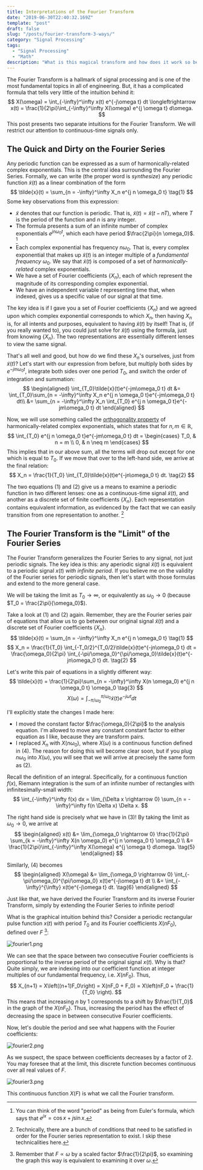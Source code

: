 ```yaml
---
title: Interpretations of the Fourier Transform
date: "2019-06-30T22:40:32.169Z"
template: "post"
draft: false
slug: "/posts/fourier-transform-3-ways/"
category: "Signal Processing"
tags:
  - "Signal Processing"
  - "Math"
description: "What is this magical transform and how does it work so beautifully?"
---
```


The Fourier Transform is a hallmark of signal processing and is one of the most fundamental topics in all of engineering. But, it has a complicated formula that tells very little of the intuition behind it:
$$
X(\omega) = \int_{-\infty}^\infty x(t) e^{-j\omega t} dt \longleftrightarrow x(t) = \frac{1}{2\pi}\int_{-\infty}^\infty X(\omega) e^{j \omega t} d\omega.
$$
This post presents two separate intuitions for the Fourier Transform. We will restrict our attention to continuous-time signals only.

## The Quick and Dirty on the Fourier Series
Any periodic function can be expressed as a sum of harmonically-related complex exponentials. This is the central idea surrounding the Fourier Series. Formally, we can write (the proper word is *synthesize*) any periodic function $\tilde{x}(t)$ as a linear combination of the form
$$
\tilde{x}(t) = \sum_{n = -\infty}^\infty X_n e^{j n \omega_0 t} \tag{1}
$$
Some key observations from this expression: 
+ $\tilde{x}$ denotes that our function is periodic. That is, $\tilde{x}(t) = \tilde{x}(t - nT)$, where $T$ is the period of the function and $n$ is any integer.
+ The formula presents a sum of an infinite number of complex exponentials $e^{j n \omega_0 t}$, which each have period $\frac{2\pi}{n \omega_0}$. [^1] 
+ Each complex exponential has frequency $n\omega_0$. That is, every complex exponential that makes up $\tilde{x}(t)$ is an integer multiple of a *fundamental frequency* $\omega_0$. We say that $\tilde{x}(t)$ is composed of a set of *harmonically-related* complex exponentials.
+ We have a set of Fourier coefficients $\{X_n\}$, each of which represent the magnitude of its corresponding complex exponential.
+ We have an independent variable $t$ representing time that, when indexed, gives us a specific value of our signal at that time.

The key idea is if I gave you a set of Fourier coefficients $\{X_n\}$ and we agreed upon which complex exponential corresponds to which $X_n$, then having $X_n$ is, for all intents and purposes, equivalent to having $\tilde{x}(t)$ by itself! That is, (if you really wanted to), you could just solve for $\tilde{x}(t)$ using the formula, just from knowing $\{X_n\}$. The two representations are essentially different lenses to view the same signal.

That's all well and good, but how do we find these $X_n$'s ourselves, just from $\tilde{x}(t)$? Let's start with our expression from before, but multiply both sides by $e^{-jm\omega_0 t}$, integrate both sides over one period $T_0$, and switch the order of integration and summation:
$$
\begin{aligned}
\int_{T_0}\tilde{x}(t)e^{-jm\omega_0 t} dt &= \int_{T_0}\sum_{n = -\infty}^\infty X_n e^{j n \omega_0 t}e^{-jm\omega_0 t} dt\\
 &= \sum_{n = -\infty}^\infty X_n \int_{T_0} e^{j n \omega_0 t}e^{-jm\omega_0 t} dt
\end{aligned}
$$

Now, we will use something called the [orthogonality property](https://en.wikipedia.org/wiki/Orthogonal_functions) of harmonically-related complex exponentials, which states that for $n, m \in \mathbb{R}$, 
$$
\int_{T_0} e^{j n \omega_0 t}e^{-jm\omega_0 t} dt = \begin{cases} T_0, & n = m \\ 0, & n \neq m \end{cases}
$$ 
This implies that in our above sum, all the terms will drop out except for one which is equal to $T_0$. If we move that over to the left-hand side, we arrive at the final relation:
$$
X_n = \frac{1}{T_0} \int_{T_0}\tilde{x}(t)e^{-jn\omega_0 t} dt. \tag{2}
$$

The two equations (1) and (2) give us a means to examine a periodic function in two different lenses: one as a continuous-time signal $\tilde{x}(t)$, and another as a discrete set of finite coefficients $\{X_n\}$. Each representation contains equivalent information, as evidenced by the fact that we can easily transition from one representation to another. [^2]


## The Fourier Transform is the "Limit" of the Fourier Series
The Fourier Transform generalizes the Fourier Series to any signal, not just periodic signals. The key idea is this: any aperiodic signal $\tilde{x}(t)$ is equivalent to a periodic signal $x(t)$ *with infinite period*. If you believe me on the validity of the Fourier series for periodic signals, then let's start with those formulas and extend to the more general case.

We will be taking the limit as $T_0 \rightarrow \infty$, or equivalently as $\omega_0 \rightarrow 0$ (because $T_0 = \frac{2\pi}{\omega_0}$).

Take a look at $(1)$ and $(2)$ again. Remember, they are the Fourier series pair of equations that allow us to go between our original signal $\tilde{x}(t)$ and a discrete set of Fourier coefficients $\{X_n\}$. 
$$
\tilde{x}(t) = \sum_{n = -\infty}^\infty X_n e^{j n \omega_0 t} \tag{1}
$$
$$
X_n = \frac{1}{T_0} \int_{-T_0/2}^{T_0/2}\tilde{x}(t)e^{-jn\omega_0 t} dt = \frac{\omega_0}{2\pi} \int_{-\pi/\omega_0}^{\pi/\omega_0}\tilde{x}(t)e^{-jn\omega_0 t} dt. \tag{2}
$$

Let's write this pair of equations in a slightly different way:
$$
\tilde{x}(t) = \frac{1}{2\pi}\sum_{n = -\infty}^\infty X(n \omega_0) e^{j n \omega_0 t} \omega_0 \tag{3}
$$
$$
X(\omega) = \int_{-\pi/\omega_0}^{\pi/\omega_0} \tilde{x}(t)e^{-j\omega t} dt \tag{4}
$$

I'll explicitly state the changes I made here:
+ I moved the constant factor $\frac{\omega_0}{2\pi}$ to the analysis equation. I'm allowed to move any constant constant factor to either equation as I like, because they are transform pairs.
+ I replaced $X_n$ with $X(n \omega_0)$, where $X(\omega)$ is a continuous function defined in $(4)$. The reason for doing this will become clear soon, but if you plug $n\omega_0$ into $X(\omega)$, you will see that we will arrive at precisely the same form as $(2)$.

Recall the definition of an integral. Specifically, for a continuous function $f(x)$, Riemann integration is the sum of an infinite number of rectangles with infinitesimally-small width:
$$
\int_{-\infty}^\infty f(x) dx = \lim_{\Delta x \rightarrow 0} \sum_{n = -\infty}^\infty f(n \Delta x) \Delta x.
$$ 

The right hand side is precisely what we have in $(3)$! By taking the limit as $\omega_0 \rightarrow 0$, we arrive at
$$
\begin{aligned}
x(t) &= \lim_{\omega_0 \rightarrow 0} \frac{1}{2\pi} \sum_{k = -\infty}^\infty X(n \omega_0) e^{j n \omega_0 t} \omega_0 \\
 &= \frac{1}{2\pi}\int_{-\infty}^\infty X(\omega) e^{j \omega t} d\omega. \tag{5}
\end{aligned}
$$

Similarly, $(4)$ becomes
$$
\begin{aligned}
X(\omega) &= \lim_{\omega_0 \rightarrow 0} \int_{-\pi/\omega_0}^{\pi/\omega_0} x(t)e^{-j\omega t} dt \\
 &= \int_{-\infty}^{\infty} x(t)e^{-j\omega t} dt. \tag{6}
\end{aligned}
$$ 

Just like that, we have derived the Fourier Transform and its inverse Fourier Transform, simply by extending the Fourier Series to infinite period! 

What is the graphical intuition behind this? Consider a periodic rectangular pulse function $x(t)$ with period $T_0$ and its Fourier coefficients $X(nF_0)$, defined over $F$ [^3]:

![fourier1.png](/media/fourier1.png)

We can see that the space between two consecutive Fourier coefficients is proportional to the inverse period of the original signal $x(t)$. Why is that? Quite simply, we are indexing into our coefficient function at integer multiples of our fundamental frequency, i.e. $X(n F_0)$. Thus,
$$
X_{n+1} = X\left((n+1)F_0\right) = X(nF_0 + F_0) = X\left(nF_0 + \frac{1}{T_0} \right).
$$
This means that increasing $n$ by $1$ corresponds to a shift by $\frac{1}{T_0}$ in the graph of the $X(nF_0)$. Thus, increasing the period has the effect of decreasing the space in between consecutive Fourier coefficients.

Now, let's double the period and see what happens with the Fourier coefficients:

![fourier2.png](/media/fourier2.png)

As we suspect, the space between coefficients decreases by a factor of $2$. You may foresee that at the limit, this discrete function becomes continuous over all real values of $F$.

![fourier3.png](/media/fourier3.png)

This continuous function $X(F)$ is what we call the Fourier transform.


[^1]: You can think of the word "period" as being from Euler's formula, which says that $e^{jx} = \cos x + j \sin x$.
[^2]: Technically, there are a bunch of conditions that need to be satisfied in order for the Fourier series representation to exist. I skip these technicalities here.
[^3]: Remember that $F \propto \omega$ by a scaled factor $\frac{1}{2\pi}$, so examining the graph this way is equivalent to examining it over $\omega$.